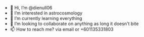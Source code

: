 - 👋 Hi, I’m @dienull06
- 👀 I’m interested in astrocosmology
- 🌱 I’m currently learning everything
- 💞️ I’m looking to collaborate on anything as long it doesn't bite
- 📫 How to reach me? via email or +601135331803

<!---
dienull06/dienull06 is a ✨ special ✨ repository because its `README.md` (this file) appears on your GitHub profile.
You can click the Preview link to take a look at your changes.
--->
